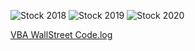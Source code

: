 ![Stock 2018](https://user-images.githubusercontent.com/100813963/160315789-fee20c07-b3f2-486a-9921-7bcd94006a73.png)
![Stock 2019](https://user-images.githubusercontent.com/100813963/160315792-2212b278-3455-477c-9b8b-c0b933e4276f.png)
![Stock 2020](https://user-images.githubusercontent.com/100813963/160315796-aa623e14-0bc7-4245-a0fa-501b5368dbaf.png)

[VBA WallStreet Code.log](https://github.com/mward95/VBA-challenge/files/8359266/VBA.WallStreet.Code.log)
